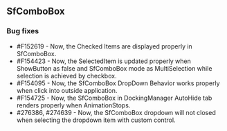 ## SfComboBox

### Bug fixes

* \#F152619 - Now, the Checked Items are displayed properly in SfComboBox.
* \#F154423 - Now, the SelectedItem is updated properly when ShowButton as false and SfComboBox mode as MultiSelection while selection is achieved by checkbox.
* \#F154095 - Now, the SfComboBox DropDown Behavior works properly when click into outside application.
* \#F154725 - Now, the SfComboBox in DockingManager AutoHide tab renders properly when AnimationStops.
* \#276386, \#274639 - Now, the SfComboBox dropdown will not closed when selecting the dropdown item with custom control.
